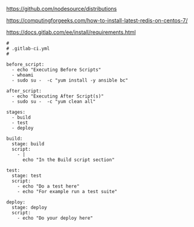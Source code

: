 https://github.com/nodesource/distributions

https://computingforgeeks.com/how-to-install-latest-redis-on-centos-7/

https://docs.gitlab.com/ee/install/requirements.html


```
#
# .gitlab-ci.yml
#

before_script:
  - echo "Executing Before Scripts"
  - whoami
  - sudo su -  -c "yum install -y ansible bc"

after_script:
  - echo "Executing After Script(s)"
  - sudo su -  -c "yum clean all"

stages:
  - build
  - test
  - deploy

build:
  stage: build
  script:
    - |
      echo "In the Build script section"

test:
  stage: test
  script:
    - echo "Do a test here"
    - echo "For example run a test suite"

deploy:
  stage: deploy
  script:
    - echo "Do your deploy here"

```
